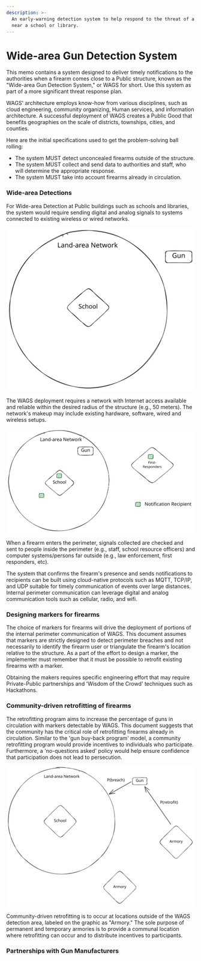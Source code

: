 ```yaml
---
description: >-
  An early-warning detection system to help respond to the threat of a firearm
  near a school or library.
---
```


# Wide-area Gun Detection System

This memo contains a system designed to deliver timely notifications to the authorities when a firearm comes close to a Public structure, known as the "Wide-area Gun Detection System," or WAGS for short. Use this system as part of a more significant threat response plan.

WAGS' architecture employs know-how from various disciplines, such as cloud engineering, community organizing, Human services, and information architecture. A successful deployment of WAGS creates a Public Good that benefits geographies on the scale of districts, townships, cities, and counties.&#x20;

Here are the initial specifications used to get the problem-solving ball rolling:

* The system MUST detect unconcealed firearms outside of the structure.
* The system MUST collect and send data to authorities and staff, who will determine the appropriate response.
* The system MUST take into account firearms already in circulation.

### Wide-area Detections

For Wide-area Detection at Public buildings such as schools and libraries, the system would require sending digital and analog signals to systems connected to existing wireless or wired networks.

<img src=".gitbook/assets/file.excalidraw (1).svg" alt="" class="gitbook-drawing">

The WAGS deployment requires a network with Internet access available and reliable within the desired radius of the structure (e.g., 50 meters). The network's makeup may include existing hardware, software, wired and wireless setups.&#x20;



<img src=".gitbook/assets/file.excalidraw (1) (1).svg" alt="" class="gitbook-drawing">

When a firearm enters the perimeter, signals collected are checked and sent to people inside the perimeter (e.g., staff, school resource officers) and computer systems/persons far outside (e.g., law enforcement, first responders, etc).&#x20;

The system that confirms the firearm's presence and sends notifications to recipients can be built using cloud-native protocols such as MQTT, TCP/IP, and UDP suitable for timely communication of events over large distances. Internal perimeter communication can leverage digital and analog communication tools such as cellular, radio, and wifi.

### Designing markers for firearms

The choice of markers for firearms will drive the deployment of portions of the internal perimeter communication of WAGS. This document assumes that markers are strictly designed to detect perimeter breaches and not necessarily to identify the firearm user or triangulate the firearm's location relative to the structure. As a part of the effort to design a marker, the implementer must remember that it must be possible to retrofit existing firearms with a marker.

Obtaining the makers requires specific engineering effort that may require Private-Public partnerships and 'Wisdom of the Crowd' techniques such as Hackathons.

### Community-driven retrofitting of firearms

The retrofitting program aims to increase the percentage of guns in circulation with markers detectable by WAGS. This document suggests that the community has the critical role of retrofitting firearms already in circulation. Similar to the 'gun buy-back program' model, a community retrofitting program would provide incentives to individuals who participate. Furthermore, a 'no-questions asked' policy would help ensure confidence that participation does not lead to persecution.

<img src=".gitbook/assets/file.excalidraw.svg" alt="How two independent probabilities relates to WAGS" class="gitbook-drawing">

Community-driven retrofitting is to occur at locations outside of the WAGS detection area, labeled on the graphic as "Armory." The sole purpose of permanent and temporary armories is to provide a communal location where retrofitting can occur and to distribute incentives to participants.

### Partnerships with Gun Manufacturers

